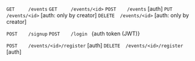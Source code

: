 `GET     /events`
`GET     /events/<id>`
`POST    /events`         [auth]
`PUT     /events/<id>`    [auth: only by creator]
`DELETE  /events/<id>`    [auth: only by creator]

`POST    /signup`
`POST    /login `      {auth token (JWT)}

`POST    /events/<id>/register`   [auth]
`DELETE  /events/<id>/register`   [auth]
